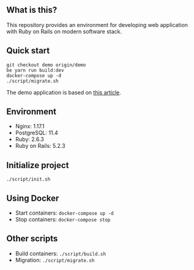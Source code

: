 ## What is this?

This repository provides an environment for developing web application with Ruby on Rails on modern software stack.


## Quick start

```shell
git checkout demo origin/demo
be yarn run build:dev
docker-compose up -d
./script/migrate.sh
```

The demo application is based on [this article](https://qiita.com/geek_shanshan/items/8f348734d95d9ece9576).


## Environment

- Nginx: 1.17.1
- PostgreSQL: 11.4
- Ruby: 2.6.3
- Ruby on Rails: 5.2.3


## Initialize project

`./script/init.sh`


## Using Docker

- Start containers: `docker-compose up -d`
- Stop containers: `docker-compose stop`


## Other scripts

- Build containers: `./script/build.sh`
- Migration: `./script/migrate.sh`

